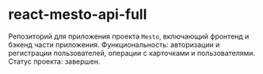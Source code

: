 # react-mesto-api-full
Репозиторий для приложения проекта `Mesto`, включающий фронтенд и бэкенд части приложения.
Функциональность: авторизации и регистрации пользователей, операции с карточками и пользователями.
Статус проекта: завершен.
